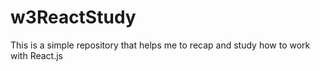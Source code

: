 # w3ReactStudy
This is a simple repository that helps me to recap and study how to work with React.js
